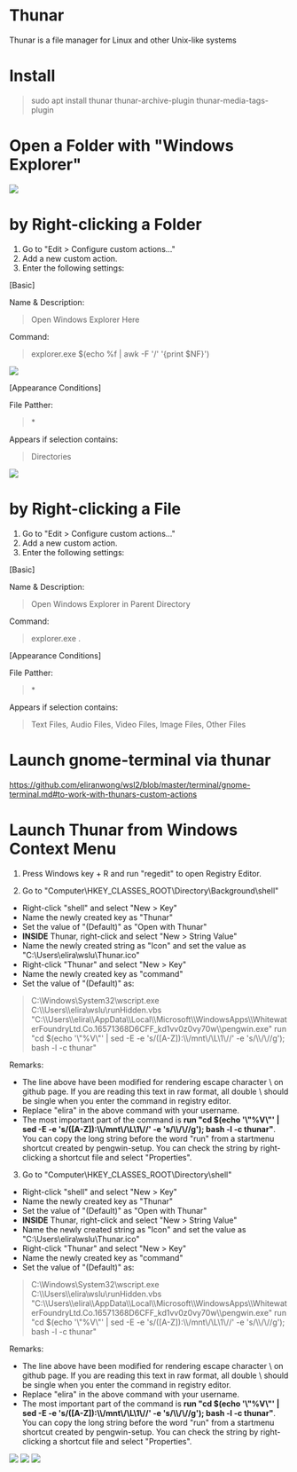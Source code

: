 # Thunar

Thunar is a file manager for Linux and other Unix-like systems

# Install

> sudo apt install thunar thunar-archive-plugin thunar-media-tags-plugin

# Open a Folder with "Windows Explorer"

<img src="open_explorer_from_thunar.png" />

# by Right-clicking a Folder

1) Go to "Edit > Configure custom actions..."
2) Add a new custom action.
3) Enter the following settings:

[Basic]<br>

Name & Description:<br>
> Open Windows Explorer Here<br>

Command:<br>
> explorer.exe $(echo %f | awk -F '/' '{print $NF}')<br>

<img src="thunar_open_explorer_1.png" />

[Appearance Conditions]<br>

File Patther:<br>
> *<br>

Appears if selection contains:<br>
> Directories<br>

<img src="thunar_open_explorer_2.png" />

# by Right-clicking a File

1) Go to "Edit > Configure custom actions..."
2) Add a new custom action.
3) Enter the following settings:

[Basic]<br>

Name & Description:<br>
> Open Windows Explorer in Parent Directory<br>

Command:<br>
> explorer.exe .<br>

[Appearance Conditions]<br>

File Patther:<br>
> *<br>

Appears if selection contains:<br>
> Text Files, Audio Files, Video Files, Image Files, Other Files<br>

# Launch gnome-terminal via thunar

https://github.com/eliranwong/wsl2/blob/master/terminal/gnome-terminal.md#to-work-with-thunars-custom-actions

# Launch Thunar from Windows Context Menu

1) Press Windows key + R and run "regedit" to open Registry Editor.

2) Go to "Computer\HKEY_CLASSES_ROOT\Directory\Background\shell\"

* Right-click "shell" and select "New > Key"
* Name the newly created key as "Thunar"
* Set the value of "(Default)" as "Open with Thunar"
* <b>INSIDE</b> Thunar, right-click and select "New > String Value"
* Name the newly created string as "Icon" and set the value as "C:\Users\elira\wslu\Thunar.ico"
* Right-click "Thunar" and select "New > Key"
* Name the newly created key as "command"
* Set the value of "(Default)" as:<br>
> C:\\Windows\\System32\\wscript.exe C:\\\\Users\\\\elira\\wslu\\runHidden.vbs "C:\\\\Users\\\\elira\\\\AppData\\\\Local\\\\Microsoft\\\\WindowsApps\\\\WhitewaterFoundryLtd.Co.16571368D6CFF_kd1vv0z0vy70w\\\\pengwin.exe" run "cd $(echo '\\"%V\\"' | sed -E -e 's/([A-Z]):\\\\/mnt\\/\\L\\1\\//' -e 's/\\\\/\\//g');  bash -l -c thunar"

Remarks: 
* The line above have been modified for rendering escape character \ on github page.  If you are reading this text in raw format, all double \ should be single when you enter the command in registry editor.
* Replace "elira" in the above command with your username.
* The most important part of the command is <b>run "cd $(echo '\\"%V\\"' | sed -E -e 's/([A-Z]):\\\\/mnt\\/\\L\\1\\//' -e 's/\\\\/\\//g');  bash -l -c thunar"</b>. You can copy the long string before the word "run" from a startmenu shortcut created by pengwin-setup. You can check the string by right-clicking a shortcut file and select "Properties".

3) Go to "Computer\HKEY_CLASSES_ROOT\Directory\shell"

* Right-click "shell" and select "New > Key"
* Name the newly created key as "Thunar"
* Set the value of "(Default)" as "Open with Thunar"
* <b>INSIDE</b> Thunar, right-click and select "New > String Value"
* Name the newly created string as "Icon" and set the value as "C:\Users\elira\wslu\Thunar.ico"
* Right-click "Thunar" and select "New > Key"
* Name the newly created key as "command"
* Set the value of "(Default)" as:<br>
> C:\\Windows\\System32\\wscript.exe C:\\\\Users\\\\elira\\wslu\\runHidden.vbs "C:\\\\Users\\\\elira\\\\AppData\\\\Local\\\\Microsoft\\\\WindowsApps\\\\WhitewaterFoundryLtd.Co.16571368D6CFF_kd1vv0z0vy70w\\\\pengwin.exe" run "cd $(echo '\\"%V\\"' | sed -E -e 's/([A-Z]):\\\\/mnt\\/\\L\\1\\//' -e 's/\\\\/\\//g');  bash -l -c thunar"

Remarks: 
* The line above have been modified for rendering escape character \ on github page.  If you are reading this text in raw format, all double \ should be single when you enter the command in registry editor.
* Replace "elira" in the above command with your username.
* The most important part of the command is <b>run "cd $(echo '\\"%V\\"' | sed -E -e 's/([A-Z]):\\\\/mnt\\/\\L\\1\\//' -e 's/\\\\/\\//g');  bash -l -c thunar"</b>. You can copy the long string before the word "run" from a startmenu shortcut created by pengwin-setup. You can check the string by right-clicking a shortcut file and select "Properties".

<img src="registry_editor_1.png" />

<img src="registry_editor_2.png" />

<img src="add_thunar_to_context_menu.png" />
